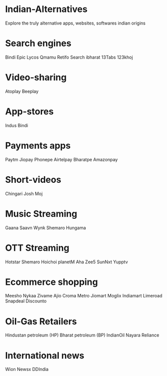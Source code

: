 # Indian-Alternatives
Explore the truly alternative apps, websites, softwares indian origins

# Search engines
Bindi
Epic
Lycos
Qmamu
Retifo
Search
ibharat
13Tabs
123khoj

# Video-sharing
Atoplay
Beeplay

# App-stores
Indus
Bindi

# Payments apps
Paytm
Jiopay
Phonepe
Airtelpay
Bharatpe
Amazonpay 

# Short-videos
Chingari
Josh
Moj

# Music Streaming
Gaana
Saavn
Wynk
Shemaro
Hungama

# OTT Streaming
Hotstar
Shemaro
Hoichoi
planetM
Aha
Zee5
SunNxt
Yupptv

# Ecommerce shopping
Meesho
Nykaa
Zivame
Ajio
Croma
Metro
Jiomart
Moglix
Indiamart
Limeroad
Snapdeal
Discounto

# Oil-Gas Retailers
Hindustan petroleum (HP)
Bharat petroleum (BP)
IndianOil
Nayara
Reliance

# International news
Wion
Newsx
DDIndia




